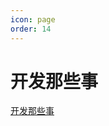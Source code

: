```yaml
---
icon: page
order: 14
---
```

# 开发那些事

[开发那些事](http://heavy_code_industry.gitee.io/code_heavy_industry/pro000-dev-story/)
